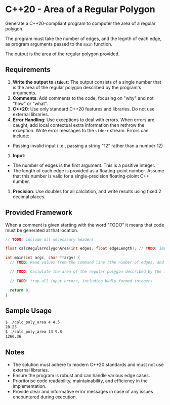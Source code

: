 # C++20 - Area of a Regular Polygon

Generate a C++20-compliant program to computer the area of a regular polygon.

The program must take the number of edges, and the legnth of each edge, as program arguments passed to the `main` function.

The output is the area of the regular polygon provided.

## Requirements

1. **Write the output to `stdout`**: The output consists of a single number that is the area of the regular polygon described by the program's arguments.
1. **Comments**: Add comments to the code, focusing on "why" and not "how" or "what".
1. **C++20**: Use only standard C++20 features and libraries. Do not use external libraries.
1. **Error Handling**: Use exceptions to deal with errors. When errors are caught, add local contextual extra information then rethrow the exception. Write error messages to the `stderr` stream. Errors can include:
 * Passing invalid input (i.e., passing a string "12" rather than a number 12)
1. **Input**:
 * The number of edges is the first argument. This is a positive integer.
 * The length of each edge is provided as a floating-point number. Assume that this number is valid for a single-precision floating-pioint C++ number.
1. **Precision**: Use doubles for all calclation, and write results using fixed 2 decimal places.

## Provided Framework

When a comment is given starting with the word "TODO" it means that code must be generated at that location.

```cpp
// TODO: include all necesssary headers

float calcRegularPolygonArea(int edges, float edgeLength); // TODO: implement this function

int main(int argc, char **argv) {
  // TODO: Read values from the command line (the number of edges, and the length of each edge)

  // TODO: Caclulate the area of the regular polygon described by the two input arguments, and passed to the `calcRegularPolygonArea` function.
  
  // TODO: trap all input errors, including badly formed integers

  return 0;
}

```

## Sample Usage

```bash
$ ./calc_poly_area 4 4.5
20.25
$ ./calc_poly_area 13 9.8
1266.36
```

## Notes

* The solution must adhere to modern C++20 standards and must not use external libraries.
* Ensure the program is robust and can handle various edge cases.
* Prioritorise code readability, maintainability, and efficiency in the implementation.
* Provide clear and informative error messages in case of any issues encountered during execution.


